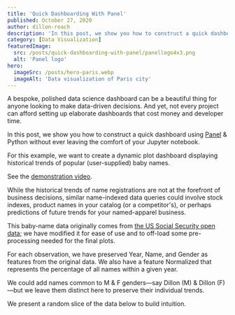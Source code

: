 ```yaml
---
title: 'Quick Dashboarding With Panel'
published: October 27, 2020
author: dillon-roach
description: 'In this post, we show you how to construct a quick dashboard using Panel & Python without ever leaving the comfort of your Jupyter notebook.'
category: [Data Visualization]
featuredImage:
  src: /posts/quick-dashboarding-with-panel/panellogo4x3.png
  alt: 'Panel logo'
hero:
  imageSrc: /posts/hero-paris.webp
  imageAlt: 'Data visualization of Paris city'
---
```


A bespoke, polished data science dashboard can be a beautiful thing for anyone
looking to make data-driven decisions. And yet, not every project can afford
setting up elaborate dashboards that cost money and developer time.

In this post, we show you how to construct a quick dashboard using
[Panel][panel site] & Python without ever leaving the comfort of your Jupyter
notebook.

For this example, we want to create a dynamic plot dashboard displaying
historical trends of popular (user-supplied) baby names.

See the [demonstration video][demo video @ storyblok].

While the historical trends of name registrations are not at the forefront of
business decisions, similar name-indexed data queries could involve stock
indexes, product names in your catalog (or a competitor's), or perhaps
predictions of future trends for your named-apparel business.

This baby-name data originally comes from
[the US Social Security open data][us name data]; we have modified it for ease
of use and to off-load some pre-processing needed for the final plots.

For each observation, we have preserved Year, Name, and Gender as features from
the original data. We also have a feature Normalized that represents the
percentage of all names within a given year.

We could add names common to M & F genders—say Dillon (M) & Dillon (F)—but we
leave them distinct here to preserve their individual trends.

We present a random slice of the data below to build intuition.

[demo video @ storyblok]: https://a.storyblok.com/f/147759/x/eb036127d4/panel-dashboard-video.mp4
[panel site]: https://panel.holoviz.org/
[us name data]: https://catalog.data.gov/dataset/baby-names-from-social-security-card-applications-national-level-data
